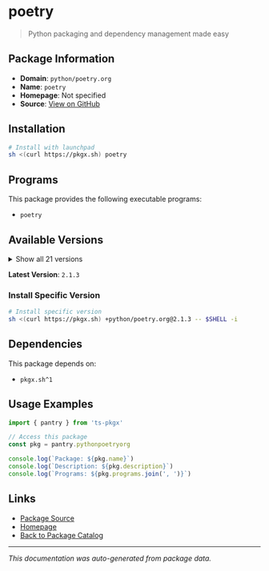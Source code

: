 # poetry

> Python packaging and dependency management made easy

## Package Information

- **Domain**: `python/poetry.org`
- **Name**: `poetry`
- **Homepage**: Not specified
- **Source**: [View on GitHub](https://github.com/pkgxdev/pantry/tree/main/projects/python-poetry.org/package.yml)

## Installation

```bash
# Install with launchpad
sh <(curl https://pkgx.sh) poetry
```

## Programs

This package provides the following executable programs:

- `poetry`

## Available Versions

<details>
<summary>Show all 21 versions</summary>

- `2.1.3`, `2.1.2`, `2.1.1`, `2.1.0`, `2.0.1`
- `2.0.0`, `1.8.5`, `1.8.4`, `1.8.3`, `1.8.2`
- `1.8.1`, `1.8.0`, `1.7.1`, `1.7.0`, `1.6.1`
- `1.6.0`, `1.5.1`, `1.5.0`, `1.4.2`, `1.4.0`
- `1.3.2`

</details>

**Latest Version**: `2.1.3`

### Install Specific Version

```bash
# Install specific version
sh <(curl https://pkgx.sh) +python/poetry.org@2.1.3 -- $SHELL -i
```

## Dependencies

This package depends on:

- `pkgx.sh^1`

## Usage Examples

```typescript
import { pantry } from 'ts-pkgx'

// Access this package
const pkg = pantry.pythonpoetryorg

console.log(`Package: ${pkg.name}`)
console.log(`Description: ${pkg.description}`)
console.log(`Programs: ${pkg.programs.join(', ')}`)
```

## Links

- [Package Source](https://github.com/pkgxdev/pantry/tree/main/projects/python-poetry.org/package.yml)
- [Homepage](#)
- [Back to Package Catalog](../package-catalog.md)

---

*This documentation was auto-generated from package data.*
